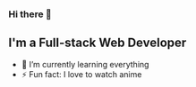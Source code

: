 ### Hi there 👋

## I'm a Full-stack Web Developer
- 🌱 I’m currently learning everything
- ⚡ Fun fact: I love to watch anime

